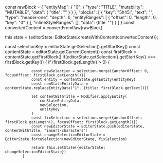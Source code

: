 <!-- HAVING ENTITY WITH EDITORSTATE.createWithContent -->
<!-- still need to use addEntity() over applyEntity() -->

const rawBlock = {
  "entityMap": {
    "0": {
        "type": "TITLE",
        "mutability": "MUTABLE",
        "data": {
         "title": ""
        }
       }
  },
  "blocks": [
      {
          "key": "5h45l",
          "text": "",
          "type": "header-one",
          "depth": 0,
          "entityRanges": [
            {
             "offset": 0,
             "length": 0,
             "key": "0"
            }
           ],
          "inlineStyleRanges": [],
          "data": {title: ""}
      }
  ]
}
const convertedContent = convertFromRaw(rawBlock)

this.state = {editorState: EditorState.createWithContent(convertedContent)};


const selectionKey = editorState.getSelection().getStartKey()
        const contentState = editorState.getCurrentContent()
        const firstBlock = contentState.getFirstBlock()
        if(editorState.getSelection().getStartKey() === firstBlock.getKey()) {
            if (firstBlock.getLength() > 0) {


                const newSelection = selection.merge({anchorOffset: 0, focusOffset: firstBlock.getLength()})
                const entity = contentState.getEntity(entityKey)
                const conStateEntityData = contentState.replaceEntityData("1", {title: firstBlock.getText()})

                let contentWithTitle = Modifier.applyEntity(
                    conStateEntityData,
                    newSelection,
                    entityKey
                )
                const fixSelection = selection.merge({anchorOffset: firstBlock.getLength(), focusOffset: firstBlock.getLength()})
                const newEditorState = EditorState.push(editorState, contentWithTitle, "insert-characters")
                const changeSelectionEditorState = EditorState.forceSelection(newEditorState, fixSelection)

                return this.setState({editorState: changeSelectionEditorState})
            }

